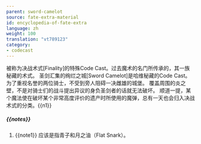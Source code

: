 ```yaml
---
parent: sword-camelot
source: fate-extra-material
id: encyclopedia-of-fate-extra
language: zh
weight: 100
translation: "vt789123"
category:
- codecast
---
```


被称为决战术式[Finality]的特殊Code Cast。过去魔术的名门所传承的，其一族秘藏的术式。
圣剑汇集的绚烂之城[Sword Camelot]是哈维秘藏的Code Cast。为了重视名誉的两位骑士，不受到旁人阻碍一决雌雄的城堡。
覆盖周围的炎之壁，不是对骑士们的战斗提出异议的身负圣剑者的话就无法破坏。
顺道一提，某个魔法使在破坏某个非常高度评价的遗产时所使用的魔弹，总有一天也会归入决战术式的分类。{{n1}}

##### {{notes}}

1. {{note1}} 应该是指青子和月之油（Flat Snark）。
